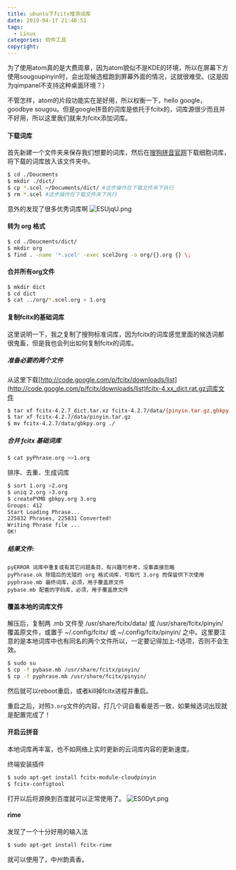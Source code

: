```yaml
---
title: ubuntu下fcitx增添词库
date: 2019-04-17 21:46:51
tags:
  - Linux
categories: 软件工具
copyright:
---
```


为了使用atom真的是大费周章，因为atom貌似不是KDE的环境，所以在屏幕下方使用sougoupinyin时，会出现候选框跑到屏幕外面的情况，这就很难受。(这是因为qimpanel不支持这种桌面环境？）

不管怎样，atom的片段功能实在是好用，所以权衡一下，hello google，goodbye sougou。但是google拼音的词库是依托于fcitx的，词库源很少而且并不好用，所以这里我们就来为fcitx添加词库。

#### 下载词库
首先新建一个文件夹来保存我们想要的词库，然后在[搜狗拼音官网](https://pinyin.sogou.com/dict/)下载细胞词库，将下载的词库放入该文件夹中。
```bash
$ cd ./Doucments
$ mkdir ./dict/
$ cp *.scel ~/Documents/dict/ #这步操作在下载文件夹下执行
$ rm *.scel #这步操作在下载文件夹下执行
```
意外的发现了很多优秀词库啊
![ESUjqU.png](https://s2.ax1x.com/2019/04/18/ESUjqU.png)

#### 转为 org 格式
```bash
$ cd ./Doucments/dict/
$ mkdir org
$ find . -name '*.scel' -exec scel2org -o org/{}.org {} \;
```
#### 合并所有org文件
```bash
$ mkdir dict
$ cd dict
$ cat ../org/*.scel.org > 1.org
```

#### 复制fcitx的基础词库

这里说明一下，我之复制了搜狗标准词库，因为fcitx的词库感觉里面的候选词都很鬼畜，但是我也会列出如何复制fcitx的词库。
##### 准备必要的两个文件
从这里下载[http://code.google.com/p/fcitx/downloads/list](http://code.google.com/p/fcitx/downloads/list)fcitx-4.xx_dict.rat.gz词库文件
```bash
$ tar xf fcitx-4.2.7_dict.tar.xz fcitx-4.2.7/data/{pinyin.tar.gz,gbkpy.org}
$ tar xf fcitx-4.2.7/data/pinyin.tar.gz
$ mv fcitx-4.2.7/data/gbkpy.org ./
```
##### 合并 fcitx 基础词库
```bash
$ cat pyPhrase.org >>1.org
```
排序、去重、生成词库
```bash
$ sort 1.org >2.org
$ uniq 2.org >3.org
$ createPYMB gbkpy.org 3.org
Groups: 412
Start Loading Phrase...
225832 Phrases, 225831 Converted!
Writing Phrase file ...
OK!
```
##### 结果文件:
```
pyERROR 词库中重复或有其它问题条目，有兴趣可参考，没事直接忽略
pyPhrase.ok 除错后的无错的 org 格式词库，可取代 3.org 而保留供下次使用
pyphrase.mb 最终词库，必须，用于覆盖原文件
pybase.mb 配套的字码库，必须，用于覆盖原文件
```

#### 覆盖本地的词库文件
解压后，复制两 .mb 文件至 /usr/share/fcitx/data/ 或 /usr/share/fcitx/pinyin/ 覆盖原文件，或置于 ~/.config/fcitx/ 或 ~/.config/fcitx/pinyin/ 之中。这里要注意的是本地词库中也有同名的两个文件所以，一定要记得加上-f选项，否则不会生效。
```bash
$ sudo su
$ cp -f pybase.mb /usr/share/fcitx/pinyin/
$ cp -f pyphrase.mb /usr/share/fcitx/pinyin/
```
然后就可以reboot重启，或者kill掉fcitx进程并重启。

重启之后，对照`3.org`文件的内容，打几个词自看看是否一致，如果候选词出现就是配置完成了！

#### 开启云拼音

本地词库再丰富，也不如网络上实时更新的云词库内容的更新速度。

终端安装插件
```bash
$ sudo apt-get install fcitx-module-cloudpinyin
$ fcitx-configtool
```

打开以后将源换到百度就可以正常使用了。
![ES0Dyt.png](https://s2.ax1x.com/2019/04/18/ES0Dyt.png)

#### rime

发现了一个十分好用的输入法
```bash
$ sudo apt-get install fcitx-rime
```
就可以使用了，中州韵真香。
